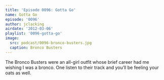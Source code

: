 ```yaml
---
title: 'Episode 0096: Gotta Go'
name: Gotta Go
episode: '0096'
author: jclacking
airdate: '2012-03-06'
playlist: '0096-gotta-go'
image:
  src: podcast/0096-bronco-busters.jpg
  caption: Bronco Busters
---
```

The Bronco Busters were an all-girl outfit whose brief career had me wishing I was a bronco. One listen to their track and you’ll be feeling your oats as well.
